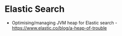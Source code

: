 # Elastic Search

- Optimising/managing JVM heap for Elastic search -
  <https://www.elastic.co/blog/a-heap-of-trouble>
